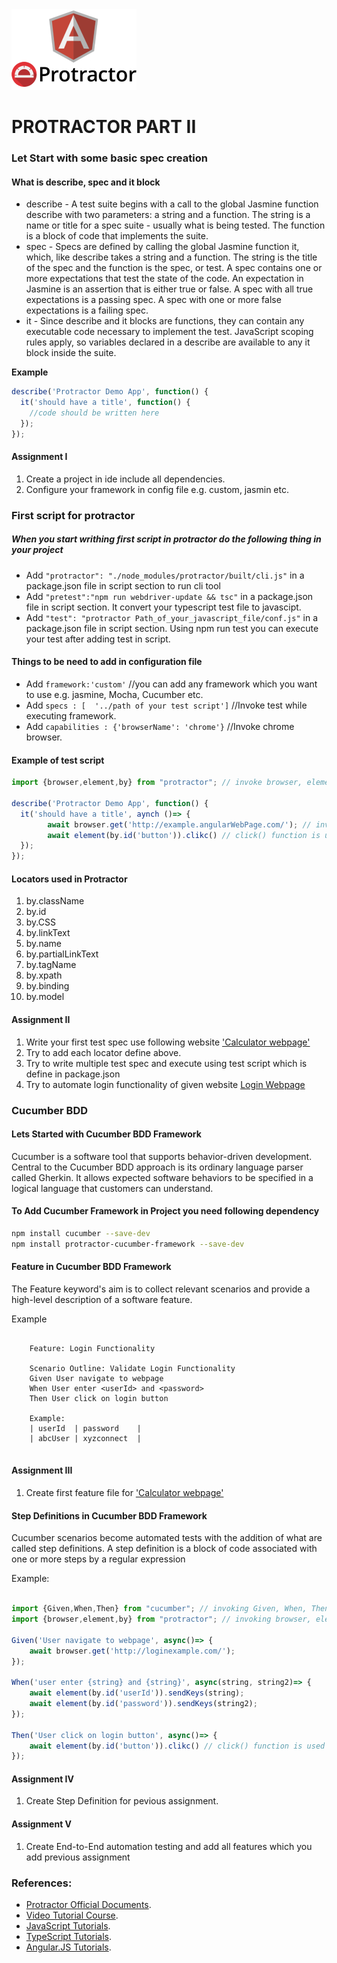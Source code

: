 <img src="./Images/protractorLogo.png" alt="Protractor" style="zoom:50%;" />

# PROTRACTOR PART II


### Let Start with some basic spec creation

#### What is **describe**, **spec** and **it** block

* describe - A test suite begins with a call to the global Jasmine function describe with two parameters: a string and a function. The string is a name or title for a spec suite - usually what is being tested. The function is a block of code that implements the suite.
* spec - Specs are defined by calling the global Jasmine function it, which, like describe takes a string and a function. The string is the title of the spec and the function is the spec, or test. A spec contains one or more expectations that test the state of the code. An expectation in Jasmine is an assertion that is either true or false. A spec with all true expectations is a passing spec. A spec with one or more false expectations is a failing spec.
* it - Since describe and it blocks are functions, they can contain any executable code necessary to implement the test. JavaScript scoping rules apply, so variables declared in a describe are available to any it block inside the suite.

**Example**

```javascript
describe('Protractor Demo App', function() {
  it('should have a title', function() {
    //code should be written here
  });
});
```

#### Assignment I

1. Create a project in ide include all dependencies.
2. Configure your framework in config file e.g. custom, jasmin etc.

### First script for protractor 

##### When you start writhing first script in protractor do the following thing in your project
* Add ``"protractor": "./node_modules/protractor/built/cli.js"`` in a package.json file in script section to run cli tool
* Add ``"pretest":"npm run webdriver-update && tsc"`` in a package.json file in script section. It convert your typescript test file to javascipt.
* Add ``"test": "protractor Path_of_your_javascript_file/conf.js"`` in a package.json file in script section. Using npm run test you can execute your test after adding test in script.

#### Things to be need to add in configuration file

* Add ``framework:'custom'`` //you can add any framework which you want to use e.g. jasmine, Mocha, Cucumber etc.
* Add ``specs : [  '../path of your test script']`` //Invoke test while executing framework.
* Add ``capabilities : {'browserName': 'chrome'}`` //Invoke chrome browser.

#### Example of test script

```typescript
import {browser,element,by} from "protractor"; // invoke browser, element and by from protractor

describe('Protractor Demo App', function() {
  it('should have a title', aynch ()=> {
		await browser.get('http://example.angularWebPage.com/'); // invoke browser and navigate to the website
		await element(by.id('button')).clikc() // click() function is used here
  });
});

```

#### Locators used in Protractor 

1. by.className
2. by.id
3. by.CSS
4. by.linkText
5. by.name
6. by.partialLinkText
7. by.tagName
8. by.xpath
9. by.binding
10. by.model

#### Assignment II

1. Write your first test spec use following website ['Calculator webpage'](http://juliemr.github.io/protractor-demo/)
2. Try to add each locator define above.
3. Try to write multiple test spec and execute using test script which is define in package.json
4. Try to automate login functionality of given website [Login Webpage](https://www.globalsqa.com/angularJs-protractor/registration-login-example/#/login)



### Cucumber BDD 

#### Lets Started with Cucumber BDD Framework

Cucumber is a software tool that supports behavior-driven development. 
Central to the Cucumber BDD approach is its ordinary language parser called Gherkin. 
It allows expected software behaviors to be specified in a logical language that customers can understand.

#### To Add Cucumber Framework in Project you need following dependency

```sh
npm install cucumber --save-dev
npm install protractor-cucumber-framework --save-dev
```

#### Feature in Cucumber BDD Framework

The Feature keyword's aim is to collect relevant scenarios and provide a high-level description of a software feature.

Example 
```feature
	
	Feature: Login Functionality
	
	Scenario Outline: Validate Login Functionality
	Given User navigate to webpage 
	When User enter <userId> and <password>
	Then User click on login button
	
	Example:
	| userId  | password    |
	| abcUser | xyzconnect  |
	
```

#### Assignment III

1. Create first feature file for ['Calculator webpage'](http://juliemr.github.io/protractor-demo/)

#### Step Definitions in Cucumber BDD Framework

Cucumber scenarios become automated tests with the addition of what are
called step definitions. A step definition is a block of code associated with one or
more steps by a regular expression

Example:
```javascript

import {Given,When,Then} from "cucumber"; // invoking Given, When, Then keyword from cucumber 
import {browser,element,by} from "protractor"; // invoking browser, element and by from protractor

Given('User navigate to webpage', async()=> {
    await browser.get('http://loginexample.com/');
});

When('user enter {string} and {string}', async(string, string2)=> {
    await element(by.id('userId')).sendKeys(string);
    await element(by.id('password')).sendKeys(string2);
});

Then('User click on login button', async()=> {
	await element(by.id('button')).clikc() // click() function is used here
});

```


#### Assignment IV

1. Create Step Definition for pevious assignment.


#### Assignment V

1. Create End-to-End automation testing and add all features which you add previous assignment


### References:

- [Protractor Official Documents](https://www.protractortest.org/#/).
- [Video Tutorial Course](https://www.udemy.com/course/protractor-tutorial/).
- [JavaScript Tutorials](https://www.w3schools.com/js/).
- [TypeScript Tutorials](https://www.tutorialspoint.com/typescript/index.htm).
- [Angular.JS Tutorials](https://www.w3schools.com/angular/).



